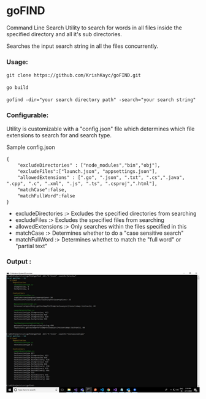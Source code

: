 # goFIND

Command Line Search Utility to search for words in all files inside the specified directory and all it's sub directories.

Searches the input search string in all the files concurrently.


### Usage:

```
git clone https://github.com/KrishKayc/goFIND.git

go build 

gofind -dir="your search directory path" -search="your search string"

```

### Configurable:

Utility is customizable with a "config.json" file which determines which file extensions to search for and search type.

Sample config.json

```
{
    "excludeDirectories" : ["node_modules","bin","obj"],
    "excludeFiles":["launch.json", "appsettings.json"],
    "allowedExtensions" : [".go", ".json", ".txt", ".cs",".java", ".cpp", ".c", ".xml", ".js", ".ts", ".csproj",".html"],
    "matchCase":false,
    "matchFullWord":false
}

```

* excludeDirectories :> Excludes the specified directories from searching
* excludeFiles       :> Excludes the specified files from searching
* allowedExtensions  :> Only searches within the files specified in this
* matchCase          :> Determines whether to do a "case sensitive search"
* matchFullWord      :> Determines whethet to match the "full word" or "partial text"


### Output :

![Sample Output](https://github.com/KrishKayc/goFIND/blob/master/sample_output/gofind_sample_output.jpg)




